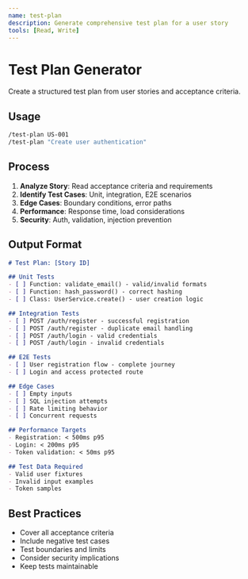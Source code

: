 ```yaml
---
name: test-plan
description: Generate comprehensive test plan for a user story
tools: [Read, Write]
---
```


# Test Plan Generator

Create a structured test plan from user stories and acceptance criteria.

## Usage

```bash
/test-plan US-001
/test-plan "Create user authentication"
```

## Process

1. **Analyze Story**: Read acceptance criteria and requirements
2. **Identify Test Cases**: Unit, integration, E2E scenarios  
3. **Edge Cases**: Boundary conditions, error paths
4. **Performance**: Response time, load considerations
5. **Security**: Auth, validation, injection prevention

## Output Format

```markdown
# Test Plan: [Story ID]

## Unit Tests
- [ ] Function: validate_email() - valid/invalid formats
- [ ] Function: hash_password() - correct hashing
- [ ] Class: UserService.create() - user creation logic

## Integration Tests  
- [ ] POST /auth/register - successful registration
- [ ] POST /auth/register - duplicate email handling
- [ ] POST /auth/login - valid credentials
- [ ] POST /auth/login - invalid credentials

## E2E Tests
- [ ] User registration flow - complete journey
- [ ] Login and access protected route

## Edge Cases
- [ ] Empty inputs
- [ ] SQL injection attempts
- [ ] Rate limiting behavior
- [ ] Concurrent requests

## Performance Targets
- Registration: < 500ms p95
- Login: < 200ms p95
- Token validation: < 50ms p95

## Test Data Required
- Valid user fixtures
- Invalid input examples
- Token samples
```

## Best Practices

- Cover all acceptance criteria
- Include negative test cases
- Test boundaries and limits
- Consider security implications
- Keep tests maintainable